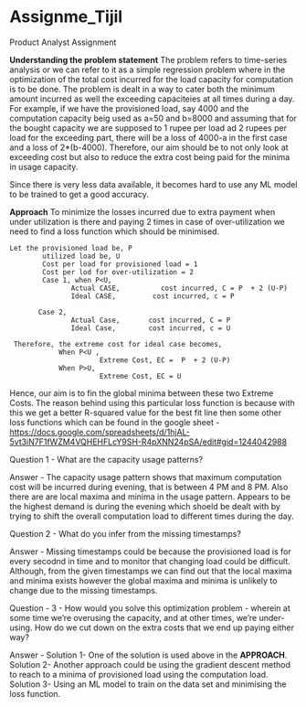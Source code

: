 # Assignme_Tijil
Product Analyst Assignment

**Understanding the problem statement**
The problem refers to time-series analysis or we can refer to it as a simple regression problem where in the optimization of the total cost incurred for the load capacity for computation is to be done. The problem is dealt in a way to cater both the minimum amount incurred as well the exceeding capaciteies at all times during a day. For example, if we have the provisioned load, say 4000 and the computation capacity beig used as a=50 and b=8000 and assuming that for the bought capacity we are supposed to 1 rupee per load ad 2 rupees per load for the exceeding part, there will be a loss of 4000-a in the first case and a loss of 2*(b-4000). Therefore, our aim should be to not only look at exceeding cost but also to reduce the extra cost being paid for the minima in usage capacity. 

Since there is very less data available, it becomes hard to use any ML model to be trained to get a good accuracy. 


**Approach**
To minimize the losses incurred due to extra payment when under utilization is there and paying 2 times in case of over-utilization we need to find a loss function which should be minimised. 
```
Let the provisioned load be, P
        utilized load be, U
        Cost per load for provisioned load = 1
        Cost per lod for over-utilization = 2
        Case 1, when P<U, 
               Actual CASE,          cost incurred, C = P  + 2 (U-P)
               Ideal CASE,         cost incurred, c = P
       
       Case 2, 
               Actual Case,       cost incurred, C = P
               Ideal Case,        cost incurred, c = U
               
 Therefore, the extreme cost for ideal case becomes, 
            When P<U ,
                      Extreme Cost, EC =  P  + 2 (U-P)
            When P>U, 
                      Extreme Cost, EC = U
  ```
                      
 Hence, our aim is to fin the global minima between these two Extreme Costs.
 The reason behind using this particular loss function is because with this we get a better R-squared value for the best fit line then some other loss functions which can be found in the google sheet - https://docs.google.com/spreadsheets/d/1hjAL-5vt3iN7F1fWZM4VQHEHFLcY9SH-R4pXNN24pSA/edit#gid=1244042988
 
 Question 1 - What are the capacity usage patterns?
 
 Answer -     The capacity usage pattern shows that maximum computation cost will be incurred during evening, that is between 4 PM and 8 PM. Also there are are local maxima                 and minima in the usage pattern. Appears to be the highest demand is during the evening which shoeld be dealt with by trying to shift the overall computation 
              load to different times during the day. 
              
Question 2 - What do you infer from the missing timestamps?

Answer -     Missing timestamps could be because the provisioned load is for every secodnd in time and to monitor that changing load could be difficult. 
             Although, from the given timestamps we can find out that the local maxima and minima exists however the global maxima and minima is unlikely to change due to the              missing timestamps.

Question - 3 - How would you solve this optimization problem - wherein at some time we’re overusing the capacity, and at other times, we’re under-using. How do we cut down on                the extra costs that we end up paying either way?

Answer -       Solution 1- One of the solution is used above in the **APPROACH**. 
               Solution 2- Another approach could be using the gradient descent method to reach to a minima of provisioned load using the computation load.
               Solution 3- Using an ML model to train on the data set and minimising the loss function.
              

